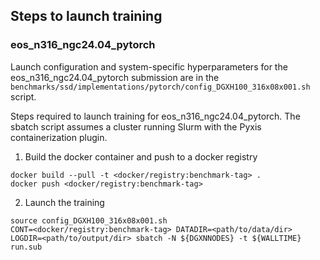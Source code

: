 ## Steps to launch training

### eos_n316_ngc24.04_pytorch

Launch configuration and system-specific hyperparameters for the
eos_n316_ngc24.04_pytorch submission are in the
`benchmarks/ssd/implementations/pytorch/config_DGXH100_316x08x001.sh` script.

Steps required to launch training for eos_n316_ngc24.04_pytorch.  The sbatch
script assumes a cluster running Slurm with the Pyxis containerization plugin.

1. Build the docker container and push to a docker registry

```
docker build --pull -t <docker/registry:benchmark-tag> .
docker push <docker/registry:benchmark-tag>
```

2. Launch the training
```
source config_DGXH100_316x08x001.sh
CONT=<docker/registry:benchmark-tag> DATADIR=<path/to/data/dir> LOGDIR=<path/to/output/dir> sbatch -N ${DGXNNODES} -t ${WALLTIME} run.sub
```
